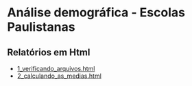 # Análise demográfica - Escolas Paulistanas


## Relatórios em Html

* [1_verificando_arquivos.html](1_verificando_arquivos.html)
* [2_calculando_as_medias.html](2_calculando_as_medias.html)